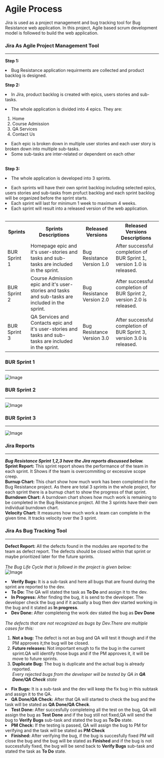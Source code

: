 # Agile Process
Jira is used as a project management and bug tracking tool for Bug Resistance web application.
In this project, Agile based scrum development model is followed to build the web application.<br>
### Jira As Agile Project Management Tool
***
<b>Step 1:</b><li> Bug Resistance application requirments are collected and product backlog is designed.</li>

<b>Step 2:</b><li>In Jira, product backlog is created with epics, users stories and sub-tasks.</li>
<li>The whole application is divided into 4 epics. They are:</li><ol><li>Home</li><li>Course Admission</li><li>QA Services</li><li>Contact Us</li></ol> 
<li>Each epic is broken down in multiple user stories and each user story is broken down into multiple sub-tasks.</li><li>Some sub-tasks are inter-related or dependent on each other </li><br>

<b>Step 3:</b><li>The whole application is developed into 3 sprints.</li>
<li>Each sprints will have their own sprint backlog including selected epics, users stories and sub-tasks from profuct backlog and each sprint backlog will be organized before the sprint starts.</li>
<li>Each sprint will last for minimum 1 week to maximum 4 weeks.</li>
<li>Each sprint will result into a released version of the web application.</li><br>
<table>
<th>Sprints</th>
<th>Sprints Descriptions</th>
<th>Released Versions</th>
<th>Released Versions Descriptions</th>
<tr>
<td>BUR Sprint 1</td> 
<td>Homepage epic and it's user-stories and tasks and sub-tasks are included in the sprint.</td>
<td> Bug Resistance Version 1.0</td> 
<td>After successful completion of BUR Sprint 1, version 1.0 is released.</td>
</tr>
<tr>
<td>BUR Sprint 2</td>
<td> Course Admission epic and it's user-stories and tasks and sub-tasks are included in the sprint.</td>
<td> Bug Resistance Version 2.0</td>
<td>After successful completion of BUR Sprint 2, version 2.0 is released.</td>
</tr>
<tr>
<td>BUR Sprint 3</td>
<td> QA Services and Contacts epic and it's user-stories and tasks and sub-tasks are included in the sprint.</td>
<td> Bug Resistance Version 3.0</td>
<td> After successful completion of BUR Sprint 3, version 3.0 is released.</td>
</table>

### BUR Sprint 1
***
![Image](https://github.com/user-attachments/assets/f857677f-fb6d-4904-9964-35afea5fbd58)

### BUR Sprint 2
***
![Image](https://github.com/user-attachments/assets/32aa75ea-e5de-4000-aa24-f7ee5cdb981a)


### BUR Sprint 3
***
![Image](https://github.com/user-attachments/assets/a9c0a799-a354-4257-b689-9cd76c51590d)


### Jira Reports
***
<i><b>Bug Resistance Sprint 1,2,3 have the Jira reports discussed below.</i></b><br>
<b>Sprint Report:</b> This sprint report shows the performance of the team in each sprint. It Shows if the team is overcommiting or excessive scope creep.</b><br>
<b>Burnup Chart:</b> This chart show how much work has been completed in the Bug Resistance project. As there are total 
3 sprints in the whole project, for each sprint there is a burnup chart to show the progress of that sprint. <br>
<b>Burndown Chart:</b> A burndown chart shows how much work is remaining to be completed in the Bug Resistance project. All the 3 sprints 
have their own individual burndown chart.<br>
<b>Velocity Chart:</b> It measures how much work a team can complete in
the given time. It tracks velocity over the 3 sprint.<br>

### Jira As Bug Tracking Tool
***
<b>Defect Report:</b> All the defects found in the modules are reported to the team as defect report. The defects should be closed within that sprint or maybe prioritized later for the future sprints.<br>
<br><i>The Bug Life Cycle that is followd in the project is given below:</i><br>
![Image](https://github.com/user-attachments/assets/f64aaf7c-a31e-42fd-b5a7-eec839b88243) <br>

<li><b>Verify Bugs:</b> It is a sub-task and here all bugs that are found during the sprint are reported to the dev.</li>
<li><b>To Do:</b> The QA will stated the task as <b>To Do</b>  and assign it to the dev.</li>
<li><b>In Progress:</b> After finding the bug, it is send to the developer. The developer check the bug and if it actually a bug then dev started working in the bug and it stated as <b>In progress</b>.</li>
<li><b>Dev Done:</b> After completeing the work dev stated the bug as <b>Dev Done</b></li>
<br><i> The defects that are not recognized as bugs by Dev.There are multiple cases for this: </i>
<ol>
<li><b>Not a bug:</b> The defect is not an bug and QA will test it though and if the PM approves it,the bug will be closed.</li>
<li><b>Future releases:</b> Not important enugh to fix the bug in the current sprint.QA will identify those bugs and if the PM approves it, it will be move to future sprints.</li>
<li><b>Duplicate Bug:</b> The bug is duplicate and the actual bug is already reported.</li>
  <i>Every rejected bugs from the developer will be tested by QA in <b>QA Done/QA Check</b> state</i>
</ol>
<li><b>Fix Bugs:</b> It is a sub-task and the dev will keep the fix bug in this subtask and assign it to the QA.</li>
<li><b>QA Done/QA Check:</b> After that QA will started to check the bug and the task will be stated as <b>QA Done/QA Check</b>.</li>
<li><b>Test Done:</b> After succesfully completeing all the test on the bug, QA will assign the bug as <b>Test Done</b> and if the bug still not fixed,QA will send the bug to <b>Verify Bugs</b> sub-task  and stated the bug as <b>To Do</b> state.</li>
<li><b>PM Check:</b> If the testing is passed, QA will assign the bug to PM for verifying and the task will be stated as <b>PM Check</b></li>
<li><b>Finished:</b> After verifying the bug, if the bug is succesfully fixed PM will close the bug and the bug will be stated as <b>Finished</b> and if the bug is not successfully fixed, the bug will be send back to <b>Verify Bugs</b> sub-task and stated the task as <b>To Do</b> state.</li>

